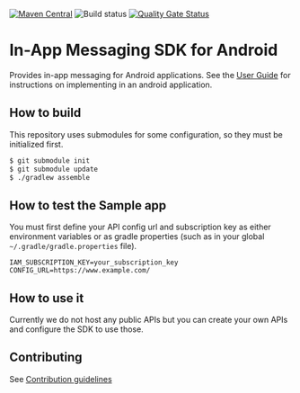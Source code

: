 [![Maven Central](https://img.shields.io/maven-central/v/io.github.rakutentech.inappmessaging/inappmessaging)](https://search.maven.org/artifact/io.github.rakutentech.inappmessaging/inappmessaging)
![Build status](https://app.bitrise.io/app/e9cc83da00ffd2b1/status.svg?token=4E3R-Baoxp0iPav7uiw1sA&branch=master)
[![Quality Gate Status](https://sonarcloud.io/api/project_badges/measure?project=rakutentech_android-inappmessaging&metric=alert_status)](https://sonarcloud.io/summary/new_code?id=rakutentech_android-inappmessaging)

# In-App Messaging SDK for Android

Provides in-app messaging for Android applications. See the [User Guide](./inappmessaging/USERGUIDE.md) for instructions on implementing in an android application.

## How to build

This repository uses submodules for some configuration, so they must be initialized first.

```bash
$ git submodule init
$ git submodule update
$ ./gradlew assemble
```

## How to test the Sample app

You must first define your API config url and subscription key as either environment variables or as gradle properties (such as in your global `~/.gradle/gradle.properties` file).

```
IAM_SUBSCRIPTION_KEY=your_subscription_key
CONFIG_URL=https://www.example.com/
```

## How to use it

Currently we do not host any public APIs but you can create your own APIs and configure the SDK to use those.

## Contributing

See [Contribution guidelines](./CONTRIBUTING.md)
